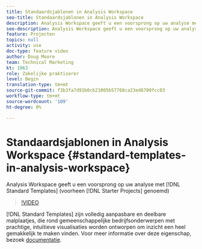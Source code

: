 ```yaml
---
title: Standaardsjablonen in Analysis Workspace
seo-title: Standaardsjablonen in Analysis Workspace
description: Analysis Workspace geeft u een voorsprong op uw analyse met Standaardsjablonen (voorheen Starter-projecten genoemd)
seo-description: Analysis Workspace geeft u een voorsprong op uw analyse met Standaardsjablonen (voorheen Starter-projecten genoemd)
feature: Projecten
topics: null
activity: use
doc-type: feature video
author: Doug Moore
team: Technical Marketing
kt: 1963
role: Zakelijke praktiserer
level: Begin
translation-type: tm+mt
source-git-commit: f3b3fa7d91b0cb21005b57768ca23ed6700fcc03
workflow-type: tm+mt
source-wordcount: '109'
ht-degree: 0%

---
```



# Standaardsjablonen in Analysis Workspace {#standard-templates-in-analysis-workspace}

Analysis Workspace geeft u een voorsprong op uw analyse met [!DNL Standard Templates] (voorheen [!DNL Starter Projects] genoemd)

>[!VIDEO](https://video.tv.adobe.com/v/23960/?quality=12)

[!DNL Standard Templates] zijn volledig aanpasbare en deelbare malplaatjes, die rond gemeenschappelijke bedrijfsonderwerpen met prachtige, intuïtieve visualisaties worden ontworpen om inzicht een heel gemakkelijk te maken vinden. Voor meer informatie over deze eigenschap, bezoek [documentatie](https://marketing.adobe.com/resources/help/en_US/analytics/analysis-workspace/starter_projects.html).
